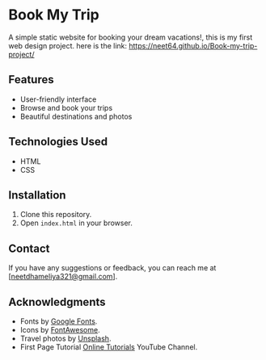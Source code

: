 # Book My Trip

A simple static website for booking your dream vacations!, this is my first web design project.
here is the link: https://neet64.github.io/Book-my-trip-project/ 

## Features
- User-friendly interface
- Browse and book your trips
- Beautiful destinations and photos

## Technologies Used
- HTML
- CSS

## Installation
1. Clone this repository.
2. Open `index.html` in your browser.

## Contact
If you have any suggestions or feedback, you can reach me at [neetdhameliya321@gmail.com].

## Acknowledgments
- Fonts by [Google Fonts](https://fonts.google.com).
- Icons by [FontAwesome](https://fontawesome.com).
- Travel photos by [Unsplash](https://unsplash.com).
- First Page Tutorial [Online Tutorials](https://youtu.be/1wfeqDyMUx4?si=sWqD7433-M3noD6S) YouTube Channel.
